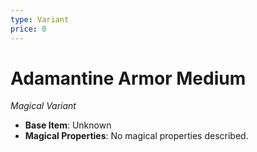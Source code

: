 ```yaml
---
type: Variant
price: 0
---
```

# Adamantine Armor Medium

*Magical Variant*

- **Base Item**: Unknown
- **Magical Properties**: No magical properties described.


